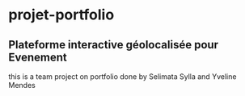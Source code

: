 # projet-portfolio

## Plateforme interactive géolocalisée pour Evenement


this is a team project on portfolio done by Selimata Sylla and Yveline Mendes

